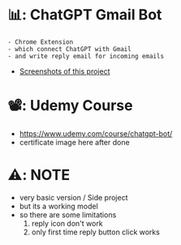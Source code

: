 # 📊: ChatGPT Gmail Bot

```
- Chrome Extension
- which connect ChatGPT with Gmail
- and write reply email for incoming emails
```

- [Screenshots of this project](./screenshots/)

# 📽️: Udemy Course

- https://www.udemy.com/course/chatgpt-bot/
- certificate image here after done

# ⚠️: NOTE

- very basic version / Side project
- but its a working model
- so there are some limitations
  1. reply icon don't work
  2. only first time reply button click works
